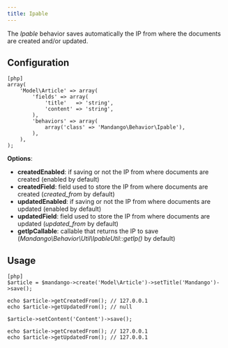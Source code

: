 ```yaml
---
title: Ipable
---
```


The *Ipable* behavior saves automatically the IP from where the documents are
created and/or updated.

Configuration
-------------

    [php]
    array(
        'Model\Article' => array(
            'fields' => array(
                'title'   => 'string',
                'content' => 'string',
            ),
            'behaviors' => array(
                array('class' => 'Mandango\Behavior\Ipable'),
            ),
        ),
    );

  **Options**:

  * **createdEnabled**: if saving or not the IP from where documents are created (enabled by default)
  * **createdField**: field used to store the IP from where documents are created (*created_from* by default)
  * **updatedEnabled**: if saving or not the IP from where documents are updated (enabled by default)
  * **updatedField**: field used to store the IP from where documents are updated (*updated_from* by default)
  * **getIpCallable**: callable that returns the IP to save (*Mandango\Behavior\Util\IpableUtil::getIp()* by default)

Usage
-----

    [php]
    $article = $mandango->create('Model\Article')->setTitle('Mandango')->save();

    echo $article->getCreatedFrom(); // 127.0.0.1
    echo $article->getUpdatedFrom(); // null

    $article->setContent('Content')->save();

    echo $article->getCreatedFrom(); // 127.0.0.1
    echo $article->getUpdatedFrom(); // 127.0.0.1